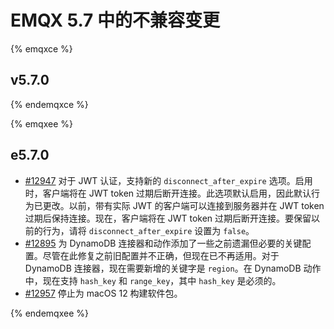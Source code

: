 # EMQX 5.7 中的不兼容变更

{% emqxce %}

## v5.7.0


{% endemqxce %}

{% emqxee %}

## e5.7.0

- [#12947](https://github.com/emqx/emqx/pull/12947) 对于 JWT 认证，支持新的 `disconnect_after_expire` 选项。启用时，客户端将在 JWT token 过期后断开连接。此选项默认启用，因此默认行为已更改。以前，带有实际 JWT 的客户端可以连接到服务器并在 JWT token 过期后保持连接。现在，客户端将在 JWT token 过期后断开连接。要保留以前的行为，请将 `disconnect_after_expire` 设置为 `false`。
- [#12895](https://github.com/emqx/emqx/pull/12895) 为 DynamoDB 连接器和动作添加了一些之前遗漏但必要的关键配置。尽管在此修复之前旧配置并不正确，但现在已不再适用。对于 DynamoDB 连接器，现在需要新增的关键字是 `region`。在 DynamoDB 动作中，现在支持 `hash_key` 和 `range_key`，其中 `hash_key` 是必须的。
- [#12957](https://github.com/emqx/emqx/pull/12957) 停止为 macOS 12 构建软件包。

{% endemqxee %}
